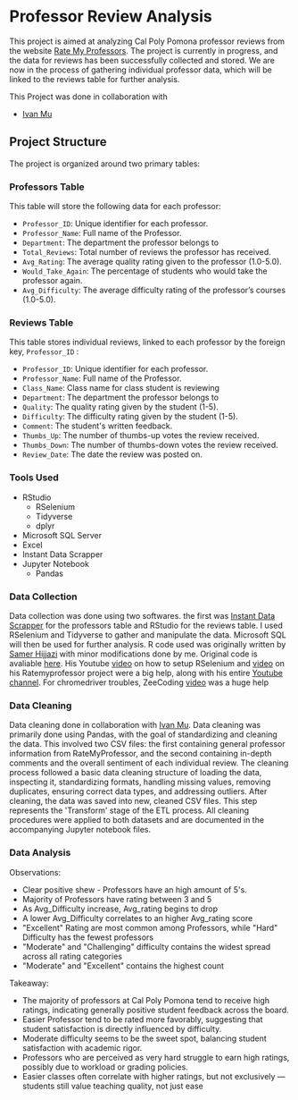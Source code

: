 # **Professor Review Analysis**

This project is aimed at analyzing Cal Poly Pomona professor reviews from the website [Rate My Professors](https://www.ratemyprofessors.com/school/13914). The project is currently in progress, and the data for reviews has been successfully collected and stored. We are now in the process of gathering individual professor data, which will be linked to the reviews table for further analysis.

This Project was done in collaboration with
  - [Ivan Mu](https://github.com/ivanmu-1)

## **Project Structure**
The project is organized around two primary tables:

### **Professors Table**
This table will store the following data for each professor:
- `Professor_ID`: Unique identifier for each professor.
- `Professor_Name`: Full name of the Professor.
- `Department`: The department the professor belongs to
- `Total_Reviews`: Total number of reviews the professor has received.
- `Avg_Rating`: The average quality rating given to the professor (1.0-5.0).
- `Would_Take_Again`: The percentage of students who would take the professor again.
- `Avg_Difficulty`: The average difficulty rating of the professor’s courses (1.0-5.0).

### **Reviews Table**
This table stores individual reviews, linked to each professor by the foreign key, `Professor_ID` :
- `Professor_ID`: Unique identifier for each professor.
- `Professor_Name`: Full name of the Professor.
- `Class_Name`: Class name for class student is reviewing
- `Department`: The department the professor belongs to
- `Quality`: The quality rating given by the student (1-5).
- `Difficulty`: The difficulty rating given by the student (1-5).
- `Comment`: The student's written feedback.
- `Thumbs_Up`: The number of thumbs-up votes the review received.
- `Thumbs_Down`: The number of thumbs-down votes the review received.
- `Review_Date`: The date the review was posted on.

### **Tools Used**
- RStudio
  - RSelenium
  - Tidyverse
  - dplyr
- Microsoft SQL Server
- Excel
- Instant Data Scrapper
- Jupyter Notebook 
  - Pandas

### **Data Collection**
Data collection was done using two softwares. the first was [Instant Data Scrapper](https://chromewebstore.google.com/detail/instant-data-scraper/ofaokhiedipichpaobibbnahnkdoiiah?hl=en-US) for the professors table and RStudio for the reviews table. I used RSelenium and Tidyverse to gather and manipulate the data. Microsoft SQL will then be used for further analysis. R code used was originally written by [Samer Hijjazi](https://github.com/ggSamoora) with minor modifications done by me. Original code is avaliable [here](https://github.com/ggSamoora/TutorialsBySamoora/blob/3cacfc7b902e8c81dd628789dc7a1100c6eb16c8/rate_my_professor_script.Rmd). His Youtube [video](https://youtu.be/GnpJujF9dBw?si=khNkvGcjxOh9AwGQ) on how to setup RSelenium and [video](https://youtu.be/mWUOdV2nMOk?si=KhwTLVmnJaj4qtVP) on his Ratemyprofessor project were a big help, along with his entire [Youtube channel](https://www.youtube.com/@SamerHijjazi/featured). For chromedriver troubles, ZeeCoding [video](https://www.youtube.com/watch?v=Bpd04FH9ycs&ab_channel=ZeeCoding) was a huge help

### **Data Cleaning**
Data cleaning done in collaboration with [Ivan Mu](https://github.com/ivanmu-1). Data cleaning was primarily done using Pandas, with the goal of standardizing and cleaning the data. This involved two CSV files: the first containing general professor information from RateMyProfessor, and the second containing in-depth comments and the overall sentiment of each individual review. The cleaning process followed a basic data cleaning structure of loading the data, inspecting it, standardizing formats, handling missing values, removing duplicates, ensuring correct data types, and addressing outliers. After cleaning, the data was saved into new, cleaned CSV files. This step represents the 'Transform' stage of the ETL process. All cleaning procedures were applied to both datasets and are documented in the accompanying Jupyter notebook files.

### **Data Analysis**
Observations:
  - Clear positive shew - Professors have an high amount of 5's.
  - Majority of Professors have rating between 3 and 5
  - As Avg_Difficulty increase, Avg_rating begins to drop
  - A lower Avg_Difficulty correlates to an higher Avg_rating score
  - "Excellent" Rating are most common among Professors, while "Hard" Difficulty has the fewest professors
  - "Moderate" and "Challenging" difficulty contains the widest spread across all rating categories
  - "Moderate" and "Excellent" contains the highest count

Takeaway:
  - The majority of professors at Cal Poly Pomona tend to receive high ratings, indicating generally positive student feedback across the board.
  - Easier Professor tend to be rated more favorably, suggesting that student satisfaction is directly influenced by difficulty.
  - Moderate difficulty seems to be the sweet spot, balancing student satisfaction with academic rigor.
  - Professors who are perceived as very hard struggle to earn high ratings, possibly due to workload or grading policies.
  - Easier classes often correlate with higher ratings, but not exclusively — students still value teaching quality, not just ease
